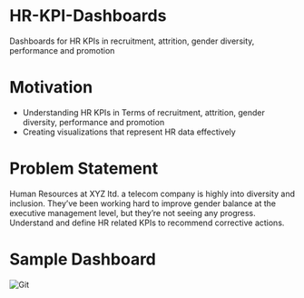 # HR-KPI-Dashboards
Dashboards for HR KPIs in recruitment, attrition, gender diversity, performance and promotion

# Motivation
- Understanding HR KPIs in Terms of recruitment, attrition, gender diversity, performance and promotion
- Creating visualizations that represent HR data effectively

# Problem Statement
Human Resources at XYZ ltd. a telecom company is highly into diversity and inclusion. They’ve been working hard to improve gender balance at the executive management level, but they’re not seeing any progress. Understand and define HR related KPIs to recommend corrective actions.

# Sample Dashboard
![Git](https://github.com/ClJuRo/HR-KPI-Dashboards/assets/155101145/784e2ddf-56af-4001-ac53-3d1c488c0dd9)
